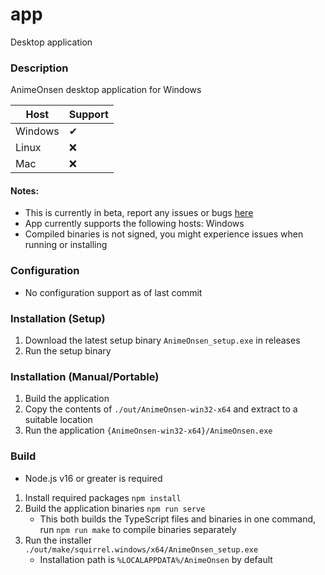 # app

Desktop application

### Description

AnimeOnsen desktop application for Windows

| Host    | Support |
| ------- | ------- |
| Windows | ✔       |
| Linux   | ❌      |
| Mac     | ❌      |

#### Notes:

-   This is currently in beta, report any issues or bugs [here](https://github.com/AnimeOnsen/app/issues)
-   App currently supports the following hosts: Windows
-   Compiled binaries is not signed, you might experience issues when running or installing

### Configuration

-   No configuration support as of last commit

### Installation (Setup)

1. Download the latest setup binary `AnimeOnsen_setup.exe` in releases
2. Run the setup binary

### Installation (Manual/Portable)

1. Build the application
2. Copy the contents of `./out/AnimeOnsen-win32-x64` and extract to a suitable location
3. Run the application `{AnimeOnsen-win32-x64}/AnimeOnsen.exe`

### Build

-   Node.js v16 or greater is required

1. Install required packages `npm install`
2. Build the application binaries `npm run serve`
    - This both builds the TypeScript files and binaries in one command, run `npm run make` to compile binaries separately
3. Run the installer `./out/make/squirrel.windows/x64/AnimeOnsen_setup.exe`
    - Installation path is `%LOCALAPPDATA%/AnimeOnsen` by default
